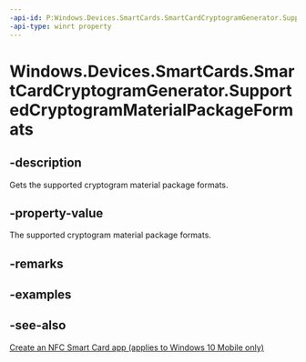 ```yaml
---
-api-id: P:Windows.Devices.SmartCards.SmartCardCryptogramGenerator.SupportedCryptogramMaterialPackageFormats
-api-type: winrt property
---
```


<!-- Property syntax
public Windows.Foundation.Collections.IVectorView<Windows.Devices.SmartCards.SmartCardCryptogramMaterialPackageFormat> SupportedCryptogramMaterialPackageFormats { get; }
-->

# Windows.Devices.SmartCards.SmartCardCryptogramGenerator.SupportedCryptogramMaterialPackageFormats

## -description
Gets the supported cryptogram material package formats.

## -property-value
The supported cryptogram material package formats.

## -remarks

## -examples

## -see-also
[Create an NFC Smart Card app (applies to Windows 10 Mobile only)](/windows/uwp/devices-sensors/host-card-emulation)
